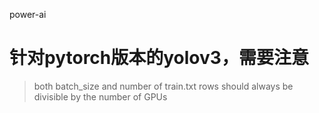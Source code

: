 power-ai

# 针对pytorch版本的yolov3，需要注意
> both batch_size and number of train.txt rows should always be divisible by the number of GPUs
